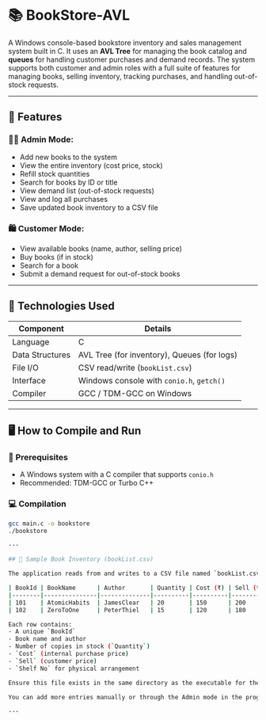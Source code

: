# 📚 BookStore-AVL

A Windows console-based bookstore inventory and sales management system built in C. It uses an **AVL Tree** for managing the book catalog and **queues** for handling customer purchases and demand records. The system supports both customer and admin roles with a full suite of features for managing books, selling inventory, tracking purchases, and handling out-of-stock requests.

---

## 🔧 Features

### 🧑‍💼 Admin Mode:
- Add new books to the system
- View the entire inventory (cost price, stock)
- Refill stock quantities
- Search for books by ID or title
- View demand list (out-of-stock requests)
- View and log all purchases
- Save updated book inventory to a CSV file

### 🛍️ Customer Mode:
- View available books (name, author, selling price)
- Buy books (if in stock)
- Search for a book
- Submit a demand request for out-of-stock books

---

## 🧰 Technologies Used

| Component        | Details                                     |
|------------------|---------------------------------------------|
| Language         | C                                           |
| Data Structures  | AVL Tree (for inventory), Queues (for logs) |
| File I/O         | CSV read/write (`bookList.csv`)             |
| Interface        | Windows console with `conio.h`, `getch()`   |
| Compiler         | GCC / TDM-GCC on Windows                    |

---


## 🖥️ How to Compile and Run

### 🧱 Prerequisites

- A Windows system with a C compiler that supports `conio.h`
- Recommended: TDM-GCC or Turbo C++

### 💻 Compilation

```bash
gcc main.c -o bookstore
./bookstore

---

## 📂 Sample Book Inventory (bookList.csv)

The application reads from and writes to a CSV file named `bookList.csv` which stores the book inventory using the following format:

| BookId | BookName      | Author       | Quantity | Cost (₹) | Sell (₹) | Shelf No |
|--------|---------------|--------------|----------|----------|----------|-----------|
| 101    | AtomicHabits  | JamesClear   | 20       | 150      | 200      | 3         |
| 102    | ZeroToOne     | PeterThiel   | 15       | 120      | 180      | 4         |

Each row contains:
- A unique `BookId`
- Book name and author
- Number of copies in stock (`Quantity`)
- `Cost` (internal purchase price)
- `Sell` (customer price)
- `Shelf No` for physical arrangement

Ensure this file exists in the same directory as the executable for the app to load properly.

You can add more entries manually or through the Admin mode in the program.

---



